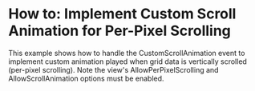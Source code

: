 # How to: Implement Custom Scroll Animation for Per-Pixel Scrolling


<p>This example shows how to handle the CustomScrollAnimation event to implement custom animation played when grid data is vertically scrolled (per-pixel scrolling). Note the view's AllowPerPixelScrolling and AllowScrollAnimation options must be enabled.</p>

<br/>


